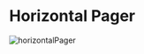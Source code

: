 # Horizontal Pager #
![horizontalPager](https://github.com/user-attachments/assets/30f4dcbb-3e97-4223-98e5-febf27bc7b38)
